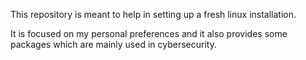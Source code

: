 This repository is meant to help in setting up a fresh linux installation.

It is focused on my personal preferences and it also provides some packages which
are mainly used in cybersecurity.
